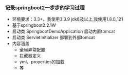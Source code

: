 ### 记录springboot2一步步的学习过程

 - 环境要求：3.3+，我使用3.3.9 jdk8及以上,我使用1.8.0_121
 - 基于springboot2.2.1W
 - 启动类 SpringbootDemoApplication 启动内置tomcat
 - 启动类 ServletInitializer 部署到外部tomcat
 - 内容涵盖
    - 全局异常配置
    - 拦截器定义
    - yml、properties的加载
    - 等
